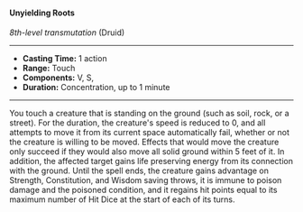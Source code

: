 #### Unyielding Roots
*8th-level transmutation* (Druid)
___
- **Casting Time:** 1 action
- **Range:** Touch
- **Components:** V, S,
- **Duration:** Concentration, up to 1 minute
---
You touch a creature that is standing on the ground
(such as soil, rock, or a street). For the duration, the
creature's speed is reduced to 0, and all attempts to
move it from its current space automatically fail,
whether or not the creature is willing to be moved.
Effects that would move the creature only succeed if
they would also move all solid ground within 5 feet
of it.
In addition, the affected target gains life
preserving energy from its connection with the
ground. Until the spell ends, the creature gains
advantage on Strength, Constitution, and Wisdom
saving throws, it is immune to poison damage and
the poisoned condition, and it regains hit points
equal to its maximum number of Hit Dice at the
start of each of its turns.
